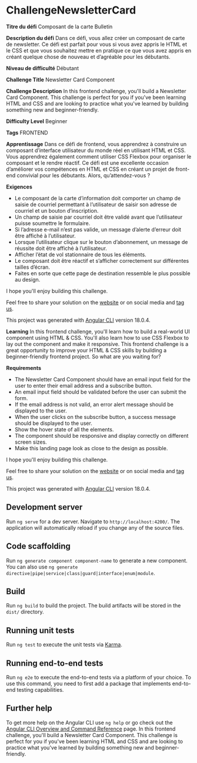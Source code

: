 # ChallengeNewsletterCard

**Titre du défi**
Composant de la carte Bulletin

**Description du défi**
Dans ce défi, vous allez créer un composant de carte de newsletter. Ce défi est parfait pour vous si vous avez appris le HTML et le CSS et que vous souhaitez mettre en pratique ce que vous avez appris en créant quelque chose de nouveau et d’agréable pour les débutants.

**Niveau de difficulté**
Débutant

**Challenge Title**
Newsletter Card Component

**Challenge Description**
In this frontend challenge, you'll build a Newsletter Card Component. This challenge is perfect for you if you've been learning HTML and CSS and are looking to practice what you've learned by building something new and beginner-friendly.

**Difficulty Level**
Beginner

**Tags**
FRONTEND

**Apprentissage**
Dans ce défi de frontend, vous apprendrez à construire un composant d’interface utilisateur du monde réel en utilisant HTML et CSS. Vous apprendrez également comment utiliser CSS Flexbox pour organiser le composant et le rendre réactif. Ce défi est une excellente occasion d’améliorer vos compétences en HTML et CSS en créant un projet de front-end convivial pour les débutants. Alors, qu’attendez-vous ?

**Exigences**

- Le composant de la carte d’information doit comporter un champ de saisie de courriel permettant à l’utilisateur de saisir son adresse de courriel et un bouton d’inscription.
- Un champ de saisie par courriel doit être validé avant que l’utilisateur puisse soumettre le formulaire.
- Si l’adresse e-mail n’est pas valide, un message d’alerte d’erreur doit être affiché à l’utilisateur.
- Lorsque l’utilisateur clique sur le bouton d’abonnement, un message de réussite doit être affiché à l’utilisateur.
- Afficher l’état de vol stationnaire de tous les éléments.
- Le composant doit être réactif et s’afficher correctement sur différentes tailles d’écran.
- Faites en sorte que cette page de destination ressemble le plus possible au design.

I hope you'll enjoy building this challenge.

Feel free to share your solution on the [website](https://www.frontendpro.dev/) or on social media and [tag us](https://twitter.com/FrontendProHQ).

This project was generated with [Angular CLI](https://github.com/angular/angular-cli) version 18.0.4.

**Learning**
In this frontend challenge, you'll learn how to build a real-world UI component using HTML & CSS. You'll also learn how to use CSS Flexbox to lay out the component and make it responsive. This frontend challenge is a great opportunity to improve your HTML & CSS skills by building a beginner-friendly frontend project. So what are you waiting for?

**Requirements**

- The Newsletter Card Component should have an email input field for the user to enter their email address and a subscribe button.
- An email input field should be validated before the user can submit the form.
- If the email address is not valid, an error alert message should be displayed to the user.
- When the user clicks on the subscribe button, a success message should be displayed to the user.
- Show the hover state of all the elements.
- The component should be responsive and display correctly on different screen sizes.
- Make this landing page look as close to the design as possible.

I hope you'll enjoy building this challenge.

Feel free to share your solution on the [website](https://www.frontendpro.dev/) or on social media and [tag us](https://twitter.com/FrontendProHQ).

This project was generated with [Angular CLI](https://github.com/angular/angular-cli) version 18.0.4.

## Development server

Run `ng serve` for a dev server. Navigate to `http://localhost:4200/`. The application will automatically reload if you change any of the source files.

## Code scaffolding

Run `ng generate component component-name` to generate a new component. You can also use `ng generate directive|pipe|service|class|guard|interface|enum|module`.

## Build

Run `ng build` to build the project. The build artifacts will be stored in the `dist/` directory.

## Running unit tests

Run `ng test` to execute the unit tests via [Karma](https://karma-runner.github.io).

## Running end-to-end tests

Run `ng e2e` to execute the end-to-end tests via a platform of your choice. To use this command, you need to first add a package that implements end-to-end testing capabilities.

## Further help

To get more help on the Angular CLI use `ng help` or go check out the [Angular CLI Overview and Command Reference](https://angular.dev/tools/cli) page.
In this frontend challenge, you'll build a Newsletter Card Component. This challenge is perfect for you if you've been learning HTML and CSS and are looking to practice what you've learned by building something new and beginner-friendly.
